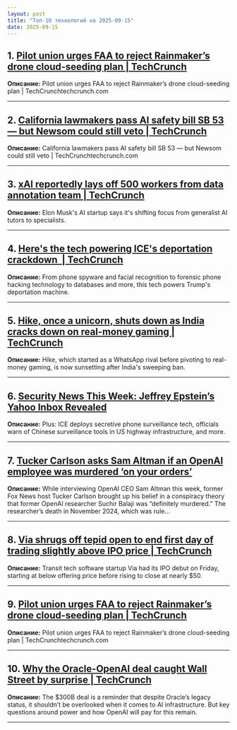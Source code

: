 ```yaml
---
layout: post
title: "Топ-10 технологий на 2025-09-15"
date: 2025-09-15
---
```


## 1. [Pilot union urges FAA to reject Rainmaker’s drone cloud-seeding plan | TechCrunch](https://techcrunch.com/2025/09/13/pilot-union-urges-faa-to-reject-rainmakers-drone-cloud-seeding-plan/)

**Описание:** Pilot union urges FAA to reject Rainmaker’s drone cloud-seeding plan | TechCrunchtechcrunch.com

---

## 2. [California lawmakers pass AI safety bill SB 53 — but Newsom could still veto | TechCrunch](https://techcrunch.com/2025/09/13/california-lawmakers-pass-ai-safety-bill-sb-53-but-newsom-could-still-veto/)

**Описание:** California lawmakers pass AI safety bill SB 53 — but Newsom could still veto | TechCrunchtechcrunch.com

---

## 3. [xAI reportedly lays off 500 workers from data annotation team | TechCrunch](https://techcrunch.com/2025/09/13/xai-reportedly-lays-off-500-workers-from-data-annotation-team/)

**Описание:** Elon Musk's AI startup says it's shifting focus from generalist AI tutors to specialists.

---

## 4. [Here's the tech powering ICE's deportation crackdown  | TechCrunch](https://techcrunch.com/2025/09/13/heres-the-tech-powering-ices-deportation-crackdown/)

**Описание:** From phone spyware and facial recognition to forensic phone hacking technology to databases and more, this tech powers Trump's deportation machine.

---

## 5. [Hike, once a unicorn, shuts down as India cracks down on real-money gaming | TechCrunch](https://techcrunch.com/2025/09/13/hike-once-a-unicorn-shuts-down-as-india-cracks-down-on-real-money-gaming/)

**Описание:** Hike, which started as a WhatsApp rival before pivoting to real-money gaming, is now sunsetting after India's sweeping ban.

---

## 6. [Security News This Week: Jeffrey Epstein’s Yahoo Inbox Revealed](https://www.wired.com/story/jeffrey-epsteins-yahoo-inbox-revealed/)

**Описание:** Plus: ICE deploys secretive phone surveillance tech, officials warn of Chinese surveillance tools in US highway infrastructure, and more.

---

## 7. [Tucker Carlson asks Sam Altman if an OpenAI employee was murdered ‘on your orders’](https://www.theverge.com/news/777666/tucker-carlson-altman-openai-interview)

**Описание:** While interviewing OpenAI CEO Sam Altman this week, former Fox News host Tucker Carlson brought up his belief in a conspiracy theory that former OpenAI researcher Suchir Balaji was “definitely murdered.” The researcher’s death in November 2024, which was rule…

---

## 8. [Via shrugs off tepid open to end first day of trading slightly above IPO price | TechCrunch](https://techcrunch.com/2025/09/12/via-shrugs-off-tepid-open-to-end-first-day-of-trading-slightly-above-ipo-price/)

**Описание:** Transit tech software startup Via had its IPO debut on Friday, starting at below offering price before rising to close at nearly $50.

---

## 9. [Pilot union urges FAA to reject Rainmaker’s drone cloud-seeding plan | TechCrunch](https://techcrunch.com/2025/09/12/pilot-union-urges-faa-to-reject-rainmakers-drone-cloud-seeding-plan/)

**Описание:** Pilot union urges FAA to reject Rainmaker’s drone cloud-seeding plan | TechCrunchtechcrunch.com

---

## 10. [Why the Oracle-OpenAI deal caught Wall Street by surprise | TechCrunch](https://techcrunch.com/2025/09/12/why-the-oracle-openai-deal-caught-wall-street-by-surprise/)

**Описание:** The $300B deal is a reminder that despite Oracle’s legacy status, it shouldn’t be overlooked when it comes to AI infrastructure. But key questions around power and how OpenAI will pay for this remain.

---

